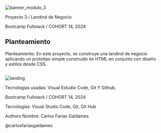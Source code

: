 
![banner_modulo_3](https://github.com/carlosfariasgaldames/Proyecto-3-Landing-de-negocio/assets/162807532/815b179f-eddb-49d5-8660-6b39f193a8ab)

Proyecto 3 / Landind de Negocio

Bootcamp Fullstack / COHORT 14, 2024

## Planteamiento

Planteamiento: En este proyecto, se construye una landind de negocio aplicando un prototipo simple construido en HTML en conjunto con diseño y estilos desde CSS.


##
![landing](https://github.com/carlosfariasgaldames/Proyecto-3-Landing-de-negocio/assets/162807532/e5587058-5975-46b2-b173-59905a7d46ad)

Tecnologías usadas: Visual Estudio Code, Git Y Github.

Bootcamp Fullstack / COHORT 14, 2024

Tecnologias:
Visual Studio Code, Git, Git Hub

Authors
Nombre: Carlos Farias Galdames

@carlosfariasgaldames
